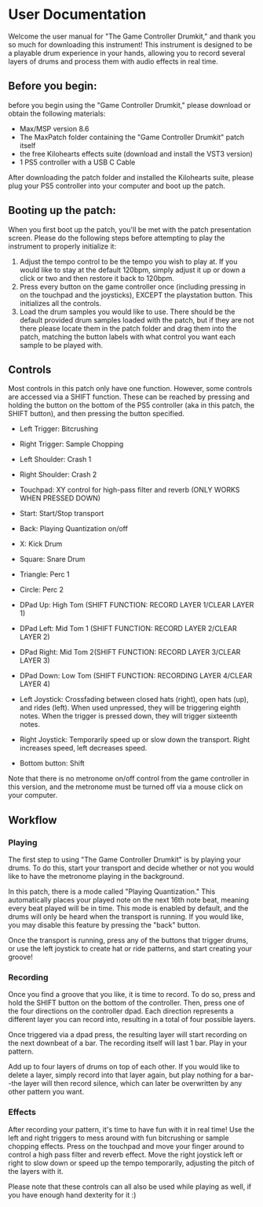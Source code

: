 # User Documentation

Welcome the user manual for "The Game Controller Drumkit," and thank you so much for downloading this instrument! This instrument is designed to be a playable drum experience in your hands, allowing you to record several layers of drums and process them with audio effects in real time.
## Before you begin:

before you begin using the "Game Controller Drumkit," please download or obtain the following materials:
* Max/MSP version 8.6
* The MaxPatch folder containing the "Game Controller Drumkit" patch itself
* the free Kilohearts effects suite (download and install the VST3 version)
* 1 PS5 controller with a USB C Cable

After downloading the patch folder and installed the Kilohearts suite, please plug your PS5 controller into your computer and boot up the patch.

## Booting up the patch:

When you first boot up the patch, you'll be met with the patch presentation screen. Please do the following steps before attempting to play the instrument to properly initialize it:

1. Adjust the tempo control to be the tempo you wish to play at. If you would like to stay at the default 120bpm, simply adjust it up or down a click or two and then restore it back to 120bpm.
2. Press every button on the game controller once (including pressing in on the touchpad and the joysticks), EXCEPT the playstation button. This initializes all the controls.
3. Load the drum samples you would like to use. There should be the default provided drum samples loaded with the patch, but if they are not there please locate them in the patch folder and drag them into the patch, matching the button labels with what control you want each sample to be played with.

## Controls

Most controls in this patch only have one function. However, some controls are accessed via a SHIFT function. These can be reached by pressing and holding the button on the bottom of the PS5 controller (aka in this patch, the SHIFT button), and then pressing the button specified.

* Left Trigger: Bitcrushing
* Right Trigger: Sample Chopping
* Left Shoulder: Crash 1
* Right Shoulder: Crash 2
* Touchpad: XY control for high-pass filter and reverb (ONLY WORKS WHEN PRESSED DOWN)
* Start: Start/Stop transport
* Back: Playing Quantization on/off
* X: Kick Drum
* Square: Snare Drum
* Triangle: Perc 1

* Circle: Perc 2
* DPad Up: High Tom (SHIFT FUNCTION: RECORD LAYER 1/CLEAR LAYER 1)
* DPad Left: Mid Tom 1 (SHIFT FUNCTION: RECORD LAYER 2/CLEAR LAYER 2)
* DPad Right: Mid Tom 2(SHIFT FUNCTION: RECORD LAYER 3/CLEAR LAYER 3)
* DPad Down: Low Tom (SHIFT FUNCTION: RECORDING LAYER 4/CLEAR LAYER 4)
* Left Joystick: Crossfading between closed hats (right), open hats (up), and rides (left). When used unpressed, they will be triggering eighth notes. When the trigger is pressed down, they will trigger sixteenth notes.
* Right Joystick: Temporarily speed up or slow down the transport. Right increases speed, left decreases speed.
* Bottom button: Shift


Note that there is no metronome on/off control from the game controller in this version, and the metronome must be turned off via a mouse click on your computer.

## Workflow

### Playing
The first step to using "The Game Controller Drumkit" is by playing your drums. To do this, start your transport and decide whether or not you would like to have the metronome playing in the background.

In this patch, there is a mode called "Playing Quantization." This automatically places your played note on the next 16th note beat, meaning every beat played will be in time. This mode is enabled by default, and the drums will only be heard when the transport is running. If you would like, you may disable this feature by pressing the "back" button.

Once the transport is running, press any of the buttons that trigger drums, or use the left joystick to create hat or ride patterns, and start creating your groove!
### Recording
Once you find a groove that you like, it is time to record. To do so, press and hold the SHIFT button on the bottom of the controller. Then, press one of the four directions on the controller dpad. Each direction represents a different layer you can record into, resulting in a total of four possible layers.

Once triggered via a dpad press, the resulting layer will start recording on the next downbeat of a bar. The recording itself will last 1 bar. Play in your pattern.

Add up to four layers of drums on top of each other. If you would like to delete a layer, simply record into that layer again, but play nothing for a bar--the layer will then record silence, which can later be overwritten by any other pattern you want.
### Effects
After recording your pattern, it's time to have fun with it in real time! Use the left and right triggers to mess around with fun bitcrushing or sample chopping effects. Press on the touchpad and move your finger around to control a high pass filter and reverb effect. Move the right joystick left or right to slow down or speed up the tempo temporarily, adjusting the pitch of the layers with it.

Please note that these controls can all also be used while playing as well, if you have enough hand dexterity for it :) 